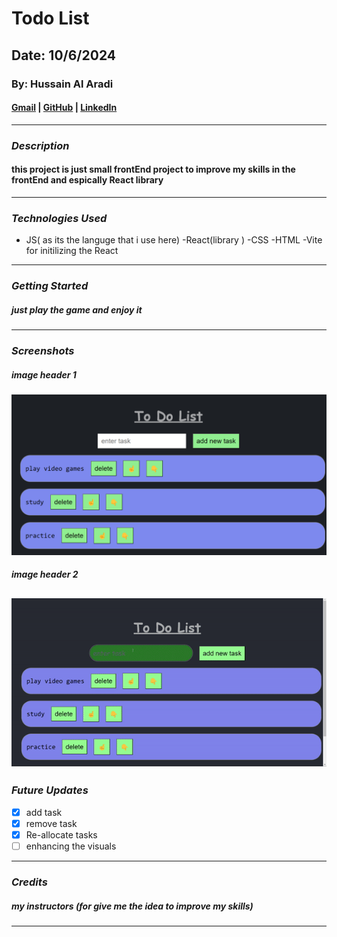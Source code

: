 # Todo List

## Date: 10/6/2024

### By: Hussain Al Aradi

#### [Gmail](hussainAlAradi.ha@gmail.com) | [GitHub](https://github.com/HussainALAradi5) | [LinkedIn](https://www.linkedin.com/in/hussainalaradi/)

---

### **_Description_**

#### this project is just small frontEnd project to improve my skills in the frontEnd and espically React library 

---

### **_Technologies Used_**

- JS( as its the languge that i use here)
-React(library )
-CSS
-HTML
-Vite for initilizing the React
---

### **_Getting Started_**

##### just play the game and enjoy it

---

### **_Screenshots_**

##### image header 1

![intro](./todo/public/todo.png)

##### image header 2

## ![videos:](./todo/public/example.gif)



### **_Future Updates_**

- [x] add task
- [x] remove task
- [x] Re-allocate tasks
- [ ] enhancing the visuals
---

### **_Credits_**

##### my instructors (for give me the idea  to improve my skills)

##### 



---
